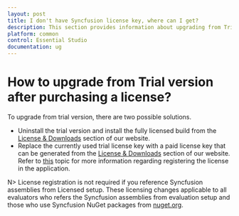 ```yaml
---
layout: post
title: I don't have Syncfusion license key, where can I get?
description: This section provides information about upgrading from Trial version of Essential Studio to Licensed version
platform: common
control: Essential Studio
documentation: ug
---
```


# How to upgrade from Trial version after purchasing a license?

To upgrade from trial version, there are two possible solutions.

* Uninstall the trial version and install the fully licensed build from the [License & Downloads](https://www.syncfusion.com/account/downloads) section of our website.  
* Replace the currently used trial license key with a paid license key that can be generated from the [License & Downloads](https://www.syncfusion.com/account/downloads) section of our website. Refer to [this](https://help.syncfusion.com/common/essential-studio/licensing/license-key#how-to-register-the-syncfusion-license-key) topic for more information regarding registering the license in the application.

N> License registration is not required if you reference Syncfusion assemblies from Licensed setup. These licensing changes applicable to all evaluators who refers the Syncfusion assemblies from evaluation setup and those who use Syncfusion NuGet packages from [nuget.org](https://www.nuget.org/).